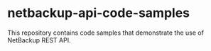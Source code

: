 # netbackup-api-code-samples
This repository contains code samples that demonstrate the use of NetBackup REST API.
